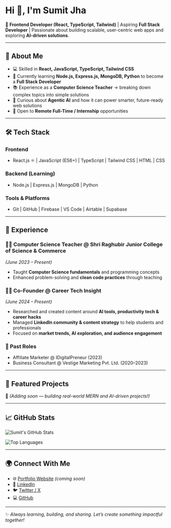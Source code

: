 # Hi 👋, I'm Sumit Jha  

🚀 **Frontend Developer (React, TypeScript, Tailwind)** | Aspiring **Full Stack Developer** | Passionate about building scalable, user-centric web apps and exploring **AI-driven solutions**.  

---

## 🌟 About Me  
- 💻 Skilled in **React, JavaScript, TypeScript, Tailwind CSS**  
- 🌱 Currently learning **Node.js, Express.js, MongoDB, Python** to become a **Full Stack Developer**  
- 📚 Experience as a **Computer Science Teacher** → breaking down complex topics into simple solutions  
- 🤖 Curious about **Agentic AI** and how it can power smarter, future-ready web solutions  
- 🎯 Open to **Remote Full-Time / Internship** opportunities  

---

## 🛠️ Tech Stack  
### Frontend  
- React.js ⚛️ | JavaScript (ES6+) | TypeScript | Tailwind CSS | HTML | CSS  

### Backend (Learning)  
- Node.js | Express.js | MongoDB | Python  

### Tools & Platforms  
- Git | GitHub | Firebase | VS Code | Airtable | Supabase  

---

## 💼 Experience  

### 👨‍🏫 Computer Science Teacher @ Shri Raghubir Junior College of Science & Commerce  
*(June 2023 – Present)*  
- Taught **Computer Science fundamentals** and programming concepts  
- Enhanced problem-solving and **clean code practices** through teaching  

### 🧑‍💻 Co-Founder @ Career Tech Insight  
*(June 2024 – Present)*  
- Researched and created content around **AI tools, productivity tech & career hacks**  
- Managed **LinkedIn community & content strategy** to help students and professionals  
- Focused on **market trends, AI exploration, and audience engagement**  

### 🎯 Past Roles  
- Affiliate Marketer @ IDigitalPreneur (2023)  
- Business Consultant @ Vestige Marketing Pvt. Ltd. (2020–2023)  

---

## 📂 Featured Projects  
🚧 *(Adding soon — building real-world MERN and AI-driven projects!)*  

---

## 📈 GitHub Stats  
![Sumit's GitHub Stats](https://github-readme-stats.vercel.app/api?username=devlopersumit&show_icons=true&theme=radical)  

![Top Languages](https://github-readme-stats.vercel.app/api/top-langs/?username=devlopersumit&layout=compact&theme=radical)  

---

## 🌍 Connect With Me  

- 🌐 [Portfolio Website](#) *(coming soon)*  
- 💼 [LinkedIn](https://www.linkedin.com/in/sumit-jha?utm_source=share&utm_campaign=share_via&utm_content=profile&utm_medium=android_app)  
- 🐦 [Twitter / X](https://x.com/_sumitjha_?t=4nSWLPjfWOEhS06PoX9-Lg&s=09)  
- 💻 [GitHub](https://github.com/devlopersumit)  

---

✨ *Always learning, building, and sharing. Let’s create something impactful together!*  
